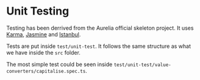 # Unit Testing

Testing has been derrived from the Aurelia official skeleton project. It uses [Karma](https://karma-runner.github.io/1.0/index.html), [Jasmine](https://jasmine.github.io/) and [Istanbul](https://github.com/gotwarlost/istanbul).

Tests are put inside `test/unit-test`. It follows the same structure as what we have inside the `src` folder.

The most simple test could be seen inside `test/unit-test/value-converters/capitalise.spec.ts`.
